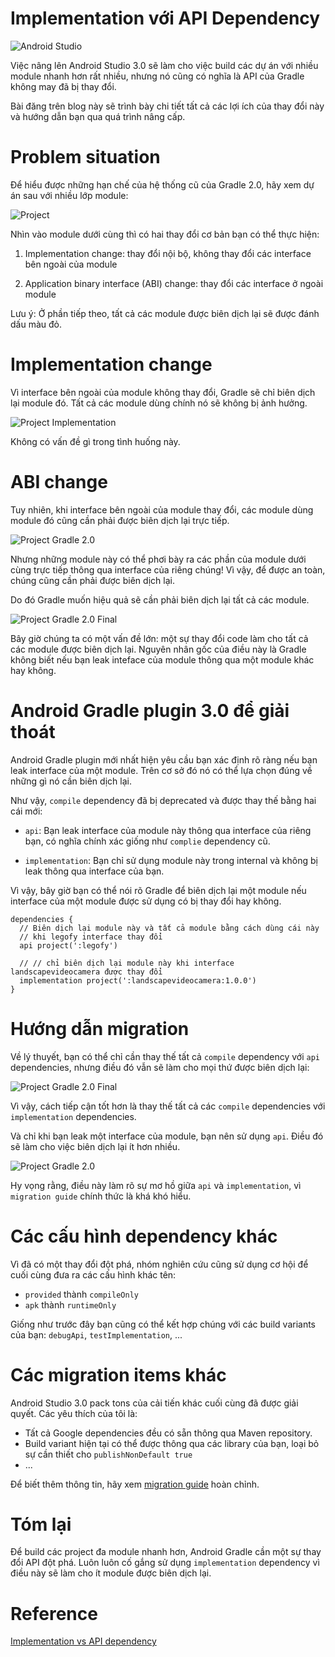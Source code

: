 # Implementation với API Dependency

![Android Studio](/img/androidstudio3.png)

Việc nâng lên Android Studio 3.0 sẽ làm cho việc build các dự án với nhiều module nhanh hơn rất nhiều, nhưng nó cũng có nghĩa là API của Gradle không may đã bị thay đổi.

Bài đăng trên blog này sẽ trình bày chi tiết tất cả các lợi ích của thay đổi này và hướng dẫn bạn qua quá trình nâng cấp.

# Problem situation

Để hiểu được những hạn chế của hệ thống cũ của Gradle 2.0, hãy xem dự án sau với nhiều lớp module:

![Project](/img/project.png)

Nhìn vào module dưới cùng thì có hai thay đổi cơ bản bạn có thể thực hiện:

1. Implementation change: thay đổi nội bộ, không thay đổi các interface bên ngoài của module

2. Application binary interface (ABI) change: thay đổi các interface ở ngoài module

Lưu ý: Ở phần tiếp theo, tất cả các module được biên dịch lại sẽ được đánh dấu màu đỏ.

# Implementation change

Vì interface bên ngoài của module không thay đổi, Gradle sẽ chỉ biên dịch lại module đó. Tất cả các module dùng chính nó sẽ không bị ảnh hưởng.

![Project Implementation](/img/project_implementation.png)

Không có vấn đề gì trong tình huống này.

# ABI change

Tuy nhiên, khi interface bên ngoài của module thay đổi, các module dùng module đó cũng cần phải được biên dịch lại trực tiếp.

![Project Gradle 2.0](/img/project_gradle_2.0_step1.png)

Nhưng những module này có thể phơi bày ra các phần của module dưới cùng trực tiếp thông qua interface của riêng chúng! Vì vậy, để được an toàn, chúng cũng cần phải được biên dịch lại.

Do đó Gradle muốn hiệu quả sẽ cần phải biên dịch lại tất cả các module.

![Project Gradle 2.0 Final](/img/project_gradle_2.0_final.png)

Bây giờ chúng ta có một vấn đề lớn: một sự thay đổi code làm cho tất cả các module được biên dịch lại. Nguyên nhân gốc của điều này là Gradle không biết nếu bạn leak inteface của module thông qua một module khác hay không.

# Android Gradle plugin 3.0 để giải thoát

Android Gradle plugin mới nhất hiện yêu cầu bạn xác định rõ ràng nếu bạn leak interface của một module. Trên cơ sở đó nó có thể lựa chọn đúng về những gì nó cần biên dịch lại.

Như vậy, `compile` dependency đã bị deprecated và được thay thế bằng hai cái mới:

* `api`: Bạn leak interface của module này thông qua interface của riêng bạn, có nghĩa chính xác giống như `complie` dependency cũ.

* `implementation`: Bạn chỉ sử dụng module này trong internal và không bị leak thông qua interface của bạn.

Vì vậy, bây giờ bạn có thể nói rõ Gradle để biên dịch lại một module nếu interface của một module được sử dụng có bị thay đổi hay không.

```
dependencies {
  // Biên dịch lại module này và tất cả module bằng cách dùng cái này
  // khi legofy interface thay đổi
  api project(':legofy')

  // // chỉ biên dịch lại module này khi interface landscapevideocamera được thay đổi
  implementation project(':landscapevideocamera:1.0.0')
}
```

# Hướng dẫn migration

Về lý thuyết, bạn có thể chỉ cần thay thế tất cả `compile` dependency với `api` dependencies, nhưng điều đó vẫn sẽ làm cho mọi thứ được biên dịch lại:

![Project Gradle 2.0 Final](/img/project_gradle_2.0_final.png)

Vì vậy, cách tiếp cận tốt hơn là thay thế tất cả các `compile` dependencies với `implementation` dependencies.

Và chỉ khi bạn leak một interface của module, bạn nên sử dụng `api`. Điều đó sẽ làm cho việc biên dịch lại ít hơn nhiều.

![Project Gradle 2.0](/img/project_gradle_2.0_step1.png)

Hy vọng rằng, điều này làm rõ sự mơ hồ giữa `api` và `implementation`, vì ` migration guide ` chính thức là khá khó hiểu.

# Các cấu hình dependency khác

Vì đã có một thay đổi đột phá, nhóm nghiên cứu cũng sử dụng cơ hội để cuối cùng đưa ra các cấu hình khác tên:

* `provided` thành `compileOnly`
* `apk` thành `runtimeOnly`

Giống như trước đây bạn cũng có thể kết hợp chúng với các build variants của bạn: `debugApi`, `testImplementation`, ...

# Các migration items khác

Android Studio 3.0 pack tons của cải tiến khác cuối cùng đã được giải quyết. Các yêu thích của tôi là: 

* Tất cả Google dependencies đều có sẵn thông qua Maven repository.
* Build variant hiện tại có thể được thông qua các library của bạn, loại bỏ sự cần thiết cho `publishNonDefault true`
* ...

Để biết thêm thông tin, hãy xem [migration guide](https://developer.android.com/studio/preview/features/new-android-plugin-migration.html) hoàn chỉnh.

# Tóm lại

Để build các project đa module nhanh hơn, Android Gradle cần một sự thay đổi API đột phá. Luôn luôn cố gắng sử dụng `implementation` dependency vì điều này sẽ làm cho ít module được biên dịch lại.

# Reference
[Implementation vs API dependency](https://jeroenmols.com/blog/2017/06/14/androidstudio3/)